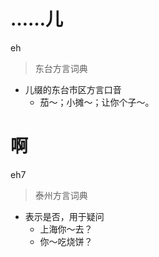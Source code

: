 # ……儿
eh
> 东台方言词典
- 儿缀的东台市区方言口音
  - 茄～；小摊～；让你个子～。

# 啊
eh7
> 泰州方言词典
- 表示是否，用于疑问
  - 上海你～去？
  - 你～吃烧饼？
